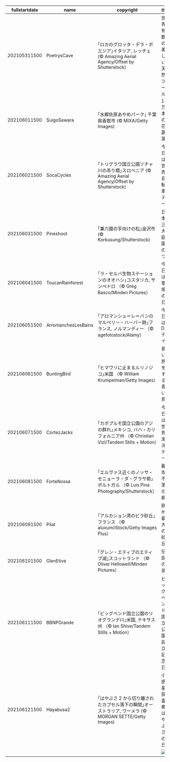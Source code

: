 |fullstartdate|name|copyright|title|image|
|--|--|--|--|--|
202105311500|PoetrysCave|｢ロカのグロッタ・デラ・ポエジア｣イタリア, レッチェ (© Amazing Aerial Agency/Offset by Shutterstock)|世界有数の美しい天然プール|![](/ja-JP/2021/06/202105311500PoetrysCave.jpg)|
202106011500|SuigoSawara|｢水郷佐原あやめパーク｣ 千葉県香取市 (© MIXA/Getty Images)|150 万本の花菖蒲|![](/ja-JP/2021/06/202106011500SuigoSawara.jpg)|
202106021500|SocaCycles|｢トリグラウ国立公園ソチャ川の吊り橋｣スロベニア (© Amazing Aerial Agency/Offset by Shutterstock)|今日は世界自転車デー|![](/ja-JP/2021/06/202106021500SocaCycles.jpg)|
202106031500|Pineshoot|｢兼六園の手向けの松｣金沢市 (© Korkusung/Shutterstock)|日本三大庭園の 1 つ|![](/ja-JP/2021/06/202106031500Pineshoot.jpg)|
202106041500|ToucanRainforest|｢ラ・セルバ生物ステーションのオオハシ｣コスタリカ, サンペドロ （© Greg Basco/Minden Pictures）|今日は環境の日|![](/ja-JP/2021/06/202106041500ToucanRainforest.jpg)|
202106051500|ArromanchesLesBains|｢アロマンシュ＝レ＝バンのマルベリー・ハーバー跡｣フランス, ノルマンディー （© agefotostock/Alamy）|今日はD-デイ|![](/ja-JP/2021/06/202106051500ArromanchesLesBains.jpg)|
202106061500|BuntingBird|｢ヒマワリに止まるルリノジコ｣米国 （© William Krumpelman/Getty Images）|長い旅をする青い鳥|![](/ja-JP/2021/06/202106061500BuntingBird.jpg)|
202106071500|CortezJacks|｢カボプルモ国立公園のアジの群れ｣メキシコ, バハ・カリフォルニア州 （© Christian Vizl/Tandem Stills + Motion）|今日は世界海洋デー|![](/ja-JP/2021/06/202106071500CortezJacks.jpg)|
202106081500|ForteNossa|｢エルヴァス近くのノッサ・セニョーラ・ダ・グラサ砦｣ポルトガル （© Luis Pina Photography/Shutterstock）|難攻不落の砦|![](/ja-JP/2021/06/202106081500ForteNossa.jpg)|
202106091500|Pilat|｢アルカション湾のピラ砂丘｣フランス （© aluxum/iStock/Getty Images Plus）|欧州最大の砂丘|![](/ja-JP/2021/06/202106091500Pilat.jpg)|
202106101500|GlenEtive|｢グレン・エティブのエティブ湖｣スコットランド  （© Oliver Hellowell/Minden Pictures）|伝説の湖|![](/ja-JP/2021/06/202106101500GlenEtive.jpg)|
202106111500|BBNPGrande|｢ビッグベンド国立公園のリオグランデ川｣米国, テキサス州 （© Ian Shive/Tandem Stills + Motion）|ビッグベンド国立公園設立記念日|![](/ja-JP/2021/06/202106111500BBNPGrande.jpg)|
202106121500|Hayabusa2|｢はやぶさ 2 から切り離されたカプセル落下の瞬間｣オーストラリア, ウーメラ (© MORGAN SETTE/Getty Images)|小惑星探査機はやぶさの日|![](/ja-JP/2021/06/202106121500Hayabusa2.jpg)|
||||![](/ja-JP/2021/06/.jpg)|
